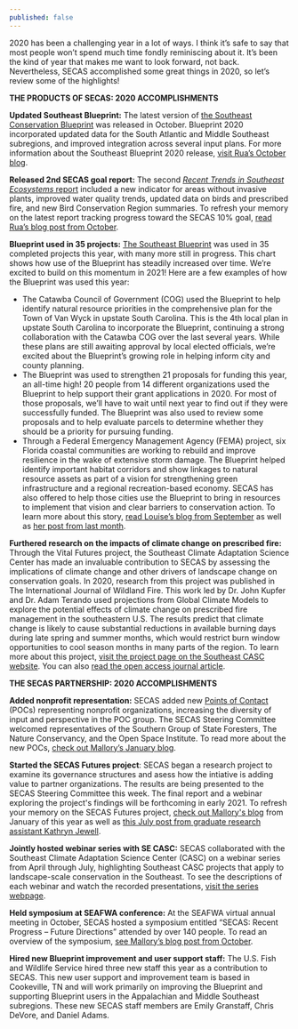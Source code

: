```yaml
---
published: false
---
```

2020 has been a challenging year in a lot of ways. I think it’s safe to say that most people won’t spend much time fondly reminiscing about it. It’s been the kind of year that makes me want to look forward, not back. Nevertheless, SECAS accomplished some great things in 2020, so let’s review some of the highlights!

**THE PRODUCTS OF SECAS: 2020 ACCOMPLISHMENTS**

**Updated Southeast Blueprint:** The latest version of [the Southeast Conservation Blueprint](http://secassoutheast.org/blueprint) was released in October. Blueprint 2020 incorporated updated data for the South Atlantic and Middle Southeast subregions, and improved integration across several input plans. For more information about the Southeast Blueprint 2020 release, [visit Rua’s October blog](http://secassoutheast.org/2020/10/15/Southeast-Blueprint-2020-now-officially-complete.html).

**Released 2nd SECAS goal report:** The second [_Recent Trends in Southeast Ecosystems_ report](http://secassoutheast.org/pdf/SECAS-goal-report-2020.pdf) included a new indicator for areas without invasive plants, improved water quality trends, updated data on birds and prescribed fire, and new Bird Conservation Region summaries. To refresh your memory on the latest report tracking progress toward the SECAS 10% goal, [read Rua’s blog post from October](http://secassoutheast.org/2020/10/15/Recent-trends-in-Southeastern-Ecosystems-2020-now-complete.html).

**Blueprint used in 35 projects:** [The Southeast Blueprint](http://secassoutheast.org/blueprint) was used in 35 completed projects this year, with many more still in progress. This chart shows how use of the Blueprint has steadily increased over time. We’re excited to build on this momentum in 2021! Here are a few examples of how the Blueprint was used this year:
- The Catawba Council of Government (COG) used the Blueprint to help identify natural resource priorities in the comprehensive plan for the Town of Van Wyck in upstate South Carolina. This is the 4th local plan in upstate South Carolina to incorporate the Blueprint, continuing a strong collaboration with the Catawba COG over the last several years. While these plans are still awaiting approval by local elected officials, we’re excited about the Blueprint’s growing role in helping inform city and county planning.
- The Blueprint was used to strengthen 21 proposals for funding this year, an all-time high! 20 people from 14 different organizations used the Blueprint to help support their grant applications in 2020. For most of those proposals, we’ll have to wait until next year to find out if they were successfully funded. The Blueprint was also used to review some proposals and to help evaluate parcels to determine whether they should be a priority for pursuing funding.
- Through a Federal Emergency Management Agency (FEMA) project, six Florida coastal communities are working to rebuild and improve resilience in the wake of extensive storm damage. The Blueprint helped identify important habitat corridors and show linkages to natural resource assets as part of a vision for strengthening green infrastructure and a regional recreation-based economy. SECAS has also offered to help those cities use the Blueprint to bring in resources to implement that vision and clear barriers to conservation action. To learn more about this story, [read Louise’s blog from September](http://secassoutheast.org/2020/09/28/the-blueprint-and-building-resilience.html) as well as [her post from last month](http://secassoutheast.org/2020/11/30/Panhandle-rising-How-small-cities-in-Florida-are-working-together-to-rebuild-for-resilience.html).

**Furthered research on the impacts of climate change on prescribed fire:** Through the Vital Futures project, the Southeast Climate Adaptation Science Center has made an invaluable contribution to SECAS by assessing the implications of climate change and other drivers of landscape change on conservation goals. In 2020, research from this project was published in The International Journal of Wildland Fire. This work led by Dr. John Kupfer and Dr. Adam Terando used projections from Global Climate Models to explore the potential effects of climate change on prescribed fire management in the southeastern U.S. The results predict that climate change is likely to cause substantial reductions in available burning days during late spring and summer months, which would restrict burn window opportunities to cool season months in many parts of the region. To learn more about this project, [visit the project page on the Southeast CASC website](https://secasc.ncsu.edu/science/vital-futures/). You can also [read the open access journal article](https://www.publish.csiro.au/wf/wf19198).

**THE SECAS PARTNERSHIP: 2020 ACCOMPLISHMENTS**

**Added nonprofit representation:** SECAS added new [Points of Contact](http://secassoutheast.org/partners) (POCs) representing nonprofit organizations, increasing the diversity of input and perspective in the POC group. The SECAS Steering Committee welcomed representatives of the Southern Group of State Foresters, The Nature Conservancy, and the Open Space Institute. To read more about the new POCs, [check out Mallory’s January blog](http://secassoutheast.org/2020/01/24/New-representation-for-SECAS-Points-of-Contact.html).

**Started the SECAS Futures project**: SECAS began a research project to examine its governance structures and asess how the intiative is adding value to partner organizations. The results are being presented to the SECAS Steering Committee this week. The final report and a webinar exploring the project's findings will be forthcoming in early 2021. To refresh your memory on the SECAS Futures project, [check out Mallory's blog](http://secassoutheast.org/2020/02/28/SECAS-for-the-future.html) from January of this year as well as [this July post from graduate research assistant Kathryn Jewell](http://secassoutheast.org/2020/07/31/Stakeholder-Analysis-of-the-Southeast-Conservation-Adaptation-Strategy.html).

**Jointly hosted webinar series with SE CASC:** SECAS collaborated with the Southeast Climate Adaptation Science Center (CASC) on a webinar series from April through July, highlighting Southeast CASC projects that apply to landscape-scale conservation in the Southeast. To see the descriptions of each webinar and watch the recorded presentations, [visit the series webpage](https://secasc.ncsu.edu/s6series/).

**Held symposium at SEAFWA conference:** At the SEAFWA virtual annual meeting in October, SECAS hosted a symposium entitled “SECAS: Recent Progress – Future Directions” attended by over 140 people. To read an overview of the symposium, [see Mallory’s blog post from October](http://secassoutheast.org/2020/10/14/SECAS-at-the-2020-Conference-of-SEAFWA.html).

**Hired new Blueprint improvement and user support staff:** The U.S. Fish and Wildlife Service hired three new staff this year as a contribution to SECAS. This new user support and improvement team is based in Cookeville, TN and will work primarily on improving the Blueprint and supporting Blueprint users in the Appalachian and Middle Southeast subregions. These new SECAS staff members are Emily Granstaff, Chris DeVore, and Daniel Adams.